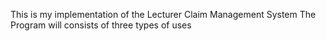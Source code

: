 This is my implementation of the Lecturer Claim Management System
The Program will consists of three types of uses 
